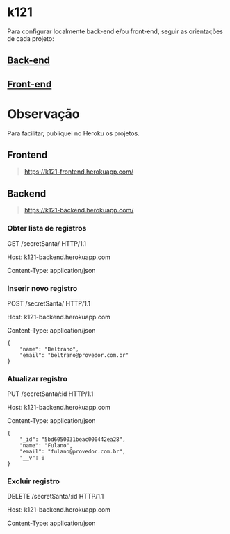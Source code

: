 # k121

Para configurar localmente back-end e/ou front-end, seguir as orientações de cada projeto:

## [Back-end](backend/README.md)

## [Front-end](backend/README.md)

# Observação

Para facilitar, publiquei no Heroku os projetos.

## Frontend

> https://k121-frontend.herokuapp.com/

## Backend

> https://k121-backend.herokuapp.com/

### Obter lista de registros
GET /secretSanta/ HTTP/1.1

Host: k121-backend.herokuapp.com

Content-Type: application/json

### Inserir novo registro
POST /secretSanta/ HTTP/1.1

Host: k121-backend.herokuapp.com

Content-Type: application/json

    {
        "name": "Beltrano",
        "email": "beltrano@provedor.com.br"
    }

### Atualizar registro
PUT /secretSanta/:id HTTP/1.1

Host: k121-backend.herokuapp.com

Content-Type: application/json

    {
        "_id": "5bd6050031beac000442ea28",
        "name": "Fulano",
        "email": "fulano@provedor.com.br",
        "__v": 0
    }

### Excluir registro
DELETE /secretSanta/:id HTTP/1.1

Host: k121-backend.herokuapp.com

Content-Type: application/json

